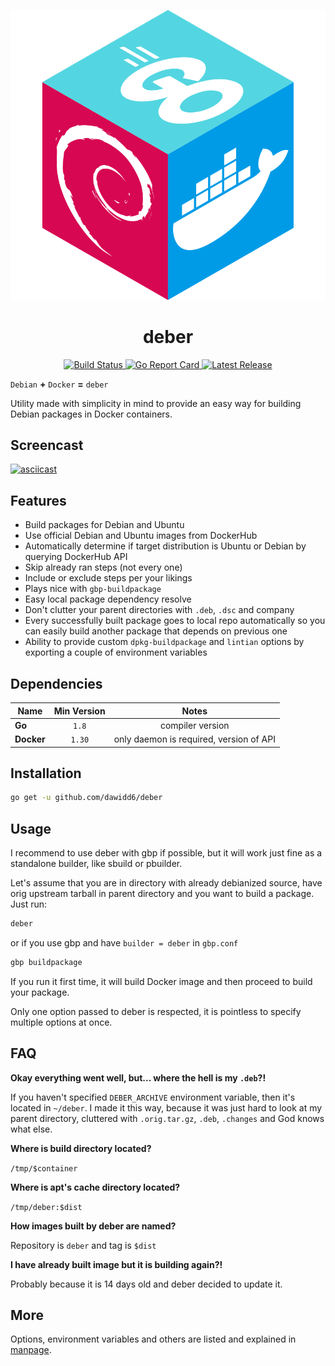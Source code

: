 <p align="center">
    <img src="art/logo.svg" />
</p>

<h1 align="center">deber</h1>

<p align="center">
    <a href="https://cirrus-ci.com/github/dawidd6/deber">
        <img alt="Build Status" src="https://api.cirrus-ci.com/github/dawidd6/deber.svg">
    </a>
    <a href="https://goreportcard.com/report/github.com/dawidd6/deber">
        <img alt="Go Report Card" src="https://goreportcard.com/badge/github.com/dawidd6/deber">
    </a>
    <a href="https://github.com/dawidd6/deber/releases/latest">
        <img alt="Latest Release" src="https://img.shields.io/github/tag-date/dawidd6/deber.svg">
    </a>
</p>

`Debian` **+** `Docker` **=** `deber`

Utility made with simplicity in mind to provide
an easy way for building Debian packages in
Docker containers.

## Screencast

[![asciicast](https://asciinema.org/a/237780.svg)](https://asciinema.org/a/237780)

## Features

- Build packages for Debian and Ubuntu
- Use official Debian and Ubuntu images from DockerHub
- Automatically determine if target distribution is Ubuntu or Debian
  by querying DockerHub API
- Skip already ran steps (not every one)
- Include or exclude steps per your likings
- Plays nice with `gbp-buildpackage`
- Easy local package dependency resolve
- Don't clutter your parent directories with `.deb`, `.dsc` and company
- Every successfully built package goes to local repo automatically
  so you can easily build another package that depends on previous one
- Ability to provide custom `dpkg-buildpackage` and `lintian`
  options by exporting a couple of environment variables

## Dependencies

Name | Min Version | Notes
---|:---:|:---:
**Go** | `1.8` | compiler version
**Docker** | `1.30` | only daemon is required, version of API

## Installation

```bash
go get -u github.com/dawidd6/deber
```

## Usage

I recommend to use deber with gbp if possible, but it will work just fine
as a standalone builder, like sbuild or pbuilder.

Let's assume that you are in directory with already debianized source, have
orig upstream tarball in parent directory and you want to build a package.
Just run:

```bash
deber
```

or if you use gbp and have `builder = deber` in `gbp.conf`

```bash
gbp buildpackage
```

If you run it first time, it will build Docker image and then proceed to build
your package.

Only one option passed to deber is respected,
it is pointless to specify multiple options at once.

## FAQ

**Okay everything went well, but... where the hell is my `.deb`?!**

If you haven't specified `DEBER_ARCHIVE` environment variable, then
it's located in `~/deber`.
I made it this way, because it was just hard to look at my parent directory,
cluttered with `.orig.tar.gz`, `.deb`, `.changes` and God knows what else.

**Where is build directory located?**

`/tmp/$container`

**Where is apt's cache directory located?**

`/tmp/deber:$dist`

**How images built by deber are named?**

Repository is `deber` and tag is `$dist`

**I have already built image but it is building again?!**

Probably because it is 14 days old and deber decided to
update it.

## More

Options, environment variables and others are listed and explained in [manpage](doc/deber.md).
